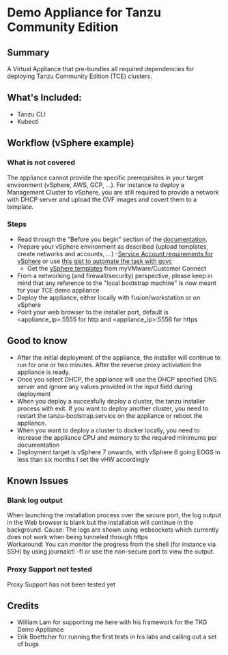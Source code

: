 # Demo Appliance for Tanzu Community Edition

## Summary

A Virtual Appliance that pre-bundles all required dependencies for deploying Tanzu Community Edition (TCE) clusters.

## What's Included:
- Tanzu CLI
- Kubectl

## Workflow (vSphere example)

### What is not covered
The appliance cannot provide the specific prerequisites in your target environment (vSphere, AWS, GCP, ...). For instance to deploy a Management Cluster to vSphere, you are still required to provide a network with DHCP server and upload the OVF images and covert them to a template.

### Steps
- Read through the "Before you begin" section of the [documentation](https://tanzucommunityedition.io/docs/v0.12/vsphere/).
- Prepare your vSphere environment as described (upload templates, create networks and accounts, ...)
  -[Service Account requirements for vSphere](https://tanzucommunityedition.io/docs/v0.12/ref-vsphere/) or use [this gist to automate the task with govc](https://gist.github.com/dominikzorgnotti/cf2264945c9316eaa25f196d41eda308)
  - Get the [vSphere templates](https://tanzucommunityedition.io/docs/v0.12/getting-started/) from myVMware/Customer Connect
- From a networking (and firewall/security) perspective, please keep in mind that any reference to the "local bootstrap machine" is now meant for your TCE demo appliance
- Deploy the appliance, either locally with fusion/workstation or on vSphere
- Point your web browser to the installer port, default is <appliance_ip>:5555 for http and <appliance_ip>:5556 for https


## Good to know

- After the initial deployment of the appliance, the installer will continue to run for one or two minutes. After the reverse proxy activiation the appliance is ready.
- Once you select DHCP, the appliance will use the DHCP specified DNS server and ignore any values provided in the input field during deployment
- When you deploy a succesfully deploy a cluster, the tanzu installer process with exit. If you want to deploy another cluster, you need to restart the tanzu-bootstrap.service on the appliance or reboot the appliance.
- When you want to deploy a cluster to docker locally, you need to increase the appliance CPU and memory to the required minimums per documentation
- Deployment target is vSphere 7 onwards, with vSphere 6 going EOGS in less than six months I set the vHW accordingly
 

## Known Issues

### Blank log output
When launching the installation process over the secure port, the log output in the Web browser is blank but the installation will continue in the background.
Cause: The logs are shown using websockets which currently does not work when being tunneled through https  
Workaround: You can monitor the progress from the shell (for instance via SSH) by using journalctl -fl or use the non-secure port to view the output.

### Proxy Support not tested
Proxy Support has not been tested yet

## Credits
- William Lam for supporting me here with his framework for the TKG Demo Appliance
- Erik Boettcher for running the first tests in his labs and calling out a set of bugs